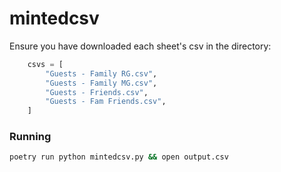 # mintedcsv
Ensure you have downloaded each sheet's csv in the directory:
```python
    csvs = [
        "Guests - Family RG.csv",
        "Guests - Family MG.csv",
        "Guests - Friends.csv",
        "Guests - Fam Friends.csv",
    ]
```

### Running
```bash
poetry run python mintedcsv.py && open output.csv
```
